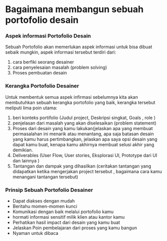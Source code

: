 # Bagaimana membangun sebuah portofolio desain



### Aspek informasi Portofolio Desain
Sebuah Portofolio akan memerlukan aspek informasi untuk bisa dibuat sebaik mungkin, aspek informasi tersebut terdiri dari:
1. cara berfiki seorang desainer
2. cara penyelesaian masalah (problem solving)
3. Proses pembuatan desain



### Kerangka Portofolio Desainer
Untuk membentuk semua aspek infirmasi sebelumnya kita akan membutuhkan sebuah kerangka portofolio yang baik, kerangka tersebut meliputi lima poin utama:
1. beri konteks portifolio (Judul project, Deskripsi singkat, Goals , role )
2. penjelasan dari masalah yang akan diselesaikan (problem statement)
3. Proses dari desain yang kamu lakukan(jelaskan apa yang membuat permasalahan ini menarik atau menantang, apa saja batasan desain yang kamu harus pertimbangkan, jelaskan apa saya opsi desain yang dapat kamu buat, kenapa kamu akhirnya membuat selusi akhir yang demikian.
4. Deliverables (User Flow, User stories, Eksplorasi UI, Prototype dari UI dan lainnya )
5. Tantangan dan dampak yang dihasilkan (ceritakan tantangan yang didapatkan ketika mengerjakan project tersebut , bagaimana cara kamu menangani tantangan tersebut)

### Prinsip Sebuah Portofolio Desainer
- Dapat diakses dengan mudah
- Beritahu momen-momen kunci
- Komunikasi dengan baik melalui portofolio kamu
- hormati informasi sensitif milik klien atau kantor kamu
- Perhatikan hasil impact dari desain yang kamu buat
- Jelaskan Poin pembelajaran dari proses yang kamu bangun 
- Nyaman untuk dibaca




